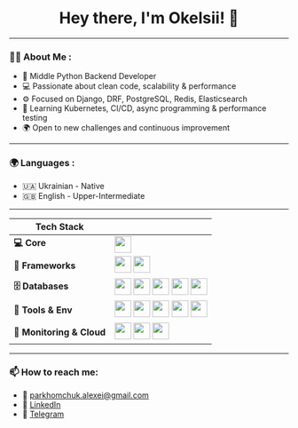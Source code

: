 <h1 align="center">Hey there, I'm Okelsii! 👋</h1>

---

### 🙋‍♂️ About Me :
- 🎯 Middle Python Backend Developer  
- 💻 Passionate about clean code, scalability & performance  
- ⚙️ Focused on Django, DRF, PostgreSQL, Redis, Elasticsearch  
- 🧠 Learning Kubernetes, CI/CD, async programming & performance testing  
- 🌍 Open to new challenges and continuous improvement  

---

### 🌍 Languages :
- 🇺🇦 Ukrainian - Native  
- 🇬🇧 English - Upper-Intermediate  

---



| Tech Stack |  |
|--|--|
| **💻 Core**             | <img src="https://cdn.jsdelivr.net/gh/devicons/devicon/icons/python/python-original.svg" width="30"/> |
| **🧱 Frameworks**       | <img src="https://cdn.jsdelivr.net/gh/devicons/devicon/icons/django/django-plain.svg" width="30"/> <img src="https://cdn.jsdelivr.net/gh/devicons/devicon/icons/fastapi/fastapi-original.svg" width="30"/> |
| **🗄️ Databases**        | <img src="https://cdn.jsdelivr.net/gh/devicons/devicon/icons/postgresql/postgresql-plain.svg" width="30"/> <img src="https://cdn.jsdelivr.net/gh/devicons/devicon/icons/mysql/mysql-original.svg" width="30"/> <img src="https://cdn.jsdelivr.net/gh/devicons/devicon/icons/redis/redis-original.svg" width="30"/> <img src="https://cdn.jsdelivr.net/gh/devicons/devicon/icons/elasticsearch/elasticsearch-original.svg" width="30"/> <img src="https://cdn.jsdelivr.net/gh/devicons/devicon/icons/mongodb/mongodb-original.svg" width="30"/> |
| **🧰 Tools & Env**      | <img src="https://cdn.jsdelivr.net/gh/devicons/devicon/icons/docker/docker-original.svg" width="30"/> <img src="https://cdn.jsdelivr.net/gh/devicons/devicon/icons/git/git-original.svg" width="30"/> <img src="https://cdn.jsdelivr.net/gh/devicons/devicon/icons/linux/linux-original.svg" width="30"/> <img src="https://cdn.jsdelivr.net/gh/devicons/devicon/icons/pycharm/pycharm-original.svg" width="30"/> <img src="https://cdn.jsdelivr.net/gh/devicons/devicon/icons/vscode/vscode-original.svg" width="30"/> |
| **📡 Monitoring & Cloud** | <img src="https://raw.githubusercontent.com/gilbarbara/logos/main/logos/grafana.svg" width="30"/> <img src="https://raw.githubusercontent.com/gilbarbara/logos/main/logos/prometheus.svg" width="30"/> <img src="https://raw.githubusercontent.com/gilbarbara/logos/main/logos/sentry-icon.svg" width="30"/> |





---




### 📫 How to reach me:

- 📧 [parkhomchuk.alexei@gmail.com](mailto:parkhomchuk.alexei@gmail.com)  
- 💼 [LinkedIn](https://www.linkedin.com/in/alexey-parkhomchuk/)  
- 💬 [Telegram](https://t.me/iwwmz)
